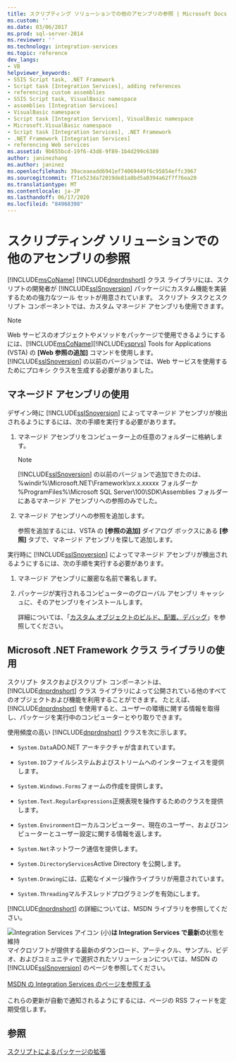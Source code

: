 ```yaml
---
title: スクリプティング ソリューションでの他のアセンブリの参照 | Microsoft Docs
ms.custom: ''
ms.date: 03/06/2017
ms.prod: sql-server-2014
ms.reviewer: ''
ms.technology: integration-services
ms.topic: reference
dev_langs:
- VB
helpviewer_keywords:
- SSIS Script task, .NET Framework
- Script task [Integration Services], adding references
- referencing custom assemblies
- SSIS Script task, VisualBasic namespace
- assemblies [Integration Services]
- VisualBasic namespace
- Script task [Integration Services], VisualBasic namespace
- Microsoft.VisualBasic namespace
- Script task [Integration Services], .NET Framework
- .NET Framework [Integration Services]
- referencing Web services
ms.assetid: 9b655bcd-19f6-43d8-9f89-1b4d299c6380
author: janinezhang
ms.author: janinez
ms.openlocfilehash: 39aceaeadd6941ef74069449f6c95854effc3967
ms.sourcegitcommit: f71e523da72019de81a8bd5a0394a62f7f76ea20
ms.translationtype: MT
ms.contentlocale: ja-JP
ms.lasthandoff: 06/17/2020
ms.locfileid: "84968398"
---
```

# <a name="referencing-other-assemblies-in-scripting-solutions"></a>スクリプティング ソリューションでの他のアセンブリの参照
  [!INCLUDE[msCoName](../../includes/msconame-md.md)] [!INCLUDE[dnprdnshort](../../includes/dnprdnshort-md.md)] クラス ライブラリには、スクリプトの開発者が [!INCLUDE[ssISnoversion](../../includes/ssisnoversion-md.md)] パッケージにカスタム機能を実装するための強力なツール セットが用意されています。 スクリプト タスクとスクリプト コンポーネントでは、カスタム マネージド アセンブリも使用できます。

> [!NOTE]
>  Web サービスのオブジェクトやメソッドをパッケージで使用できるようにするには、[!INCLUDE[msCoName](../../includes/msconame-md.md)][!INCLUDE[vsprvs](../../includes/vsprvs-md.md)] Tools for Applications (VSTA) の **[Web 参照の追加]** コマンドを使用します。 [!INCLUDE[ssISnoversion](../../includes/ssisnoversion-md.md)] の以前のバージョンでは、Web サービスを使用するためにプロキシ クラスを生成する必要がありました。

## <a name="using-a-managed-assembly"></a>マネージド アセンブリの使用
 デザイン時に [!INCLUDE[ssISnoversion](../../includes/ssisnoversion-md.md)] によってマネージド アセンブリが検出されるようにするには、次の手順を実行する必要があります。

1.  マネージド アセンブリをコンピューター上の任意のフォルダーに格納します。

    > [!NOTE]
    >  [!INCLUDE[ssISnoversion](../../includes/ssisnoversion-md.md)] の以前のバージョンで追加できたのは、%windir%\Microsoft.NET\Framework\vx.x.xxxxx フォルダーか %ProgramFiles%\Microsoft SQL Server\100\SDK\Assemblies フォルダーにあるマネージド アセンブリへの参照のみでした。

2.  マネージド アセンブリへの参照を追加します。

     参照を追加するには、VSTA の **[参照の追加]** ダイアログ ボックスにある **[参照]** タブで、マネージド アセンブリを探して追加します。

 実行時に [!INCLUDE[ssISnoversion](../../includes/ssisnoversion-md.md)] によってマネージド アセンブリが検出されるようにするには、次の手順を実行する必要があります。

1.  マネージド アセンブリに厳密な名前で署名します。

2.  パッケージが実行されるコンピューターのグローバル アセンブリ キャッシュに、そのアセンブリをインストールします。

     詳細については、「[カスタム オブジェクトのビルド、配置、デバッグ](../extending-packages-custom-objects/building-deploying-and-debugging-custom-objects.md)」を参照してください。

## <a name="using-the-microsoft-net-framework-class-library"></a>Microsoft .NET Framework クラス ライブラリの使用
 スクリプト タスクおよびスクリプト コンポーネントは、[!INCLUDE[dnprdnshort](../../includes/dnprdnshort-md.md)] クラス ライブラリによって公開されている他のすべてのオブジェクトおよび機能を利用することができます。 たとえば、[!INCLUDE[dnprdnshort](../../includes/dnprdnshort-md.md)] を使用すると、ユーザーの環境に関する情報を取得し、パッケージを実行中のコンピューターとやり取りできます。

 使用頻度の高い [!INCLUDE[dnprdnshort](../../includes/dnprdnshort-md.md)] クラスを次に示します。

-   `System.Data`ADO.NET アーキテクチャが含まれています。

-   `System.IO`ファイルシステムおよびストリームへのインターフェイスを提供します。

-   `System.Windows.Forms`フォームの作成を提供します。

-   `System.Text.RegularExpressions`正規表現を操作するためのクラスを提供します。

-   `System.Environment`ローカルコンピューター、現在のユーザー、およびコンピューターとユーザー設定に関する情報を返します。

-   `System.Net`ネットワーク通信を提供します。

-   `System.DirectoryServices`Active Directory を公開します。

-   `System.Drawing`には、広範なイメージ操作ライブラリが用意されています。

-   `System.Threading`マルチスレッドプログラミングを有効にします。

 [!INCLUDE[dnprdnshort](../../includes/dnprdnshort-md.md)] の詳細については、MSDN ライブラリを参照してください。

![Integration Services アイコン (小)](../media/dts-16.gif "Integration Services のアイコン (小)")**は Integration Services で最新の**状態を維持  <br /> マイクロソフトが提供する最新のダウンロード、アーティクル、サンプル、ビデオ、およびコミュニティで選択されたソリューションについては、MSDN の [!INCLUDE[ssISnoversion](../../includes/ssisnoversion-md.md)] のページを参照してください。<br /><br /> [MSDN の Integration Services のページを参照する](https://go.microsoft.com/fwlink/?LinkId=136655)<br /><br /> これらの更新が自動で通知されるようにするには、ページの RSS フィードを定期受信します。

## <a name="see-also"></a>参照
 [スクリプトによるパッケージの拡張](extending-packages-with-scripting.md)


